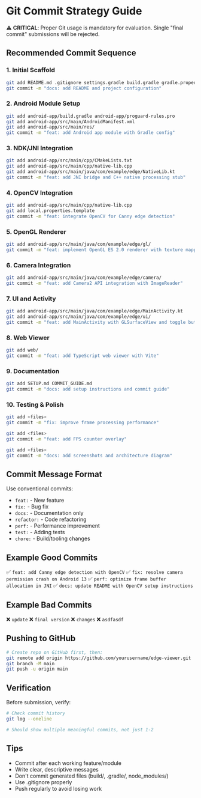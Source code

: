 # Git Commit Strategy Guide

⚠️ **CRITICAL**: Proper Git usage is mandatory for evaluation. Single "final commit" submissions will be rejected.

## Recommended Commit Sequence

### 1. Initial Scaffold
```bash
git add README.md .gitignore settings.gradle build.gradle gradle.properties
git commit -m "docs: add README and project configuration"
```

### 2. Android Module Setup
```bash
git add android-app/build.gradle android-app/proguard-rules.pro
git add android-app/src/main/AndroidManifest.xml
git add android-app/src/main/res/
git commit -m "feat: add Android app module with Gradle config"
```

### 3. NDK/JNI Integration
```bash
git add android-app/src/main/cpp/CMakeLists.txt
git add android-app/src/main/cpp/native-lib.cpp
git add android-app/src/main/java/com/example/edge/NativeLib.kt
git commit -m "feat: add JNI bridge and C++ native processing stub"
```

### 4. OpenCV Integration
```bash
git add android-app/src/main/cpp/native-lib.cpp
git add local.properties.template
git commit -m "feat: integrate OpenCV for Canny edge detection"
```

### 5. OpenGL Renderer
```bash
git add android-app/src/main/java/com/example/edge/gl/
git commit -m "feat: implement OpenGL ES 2.0 renderer with texture mapping"
```

### 6. Camera Integration
```bash
git add android-app/src/main/java/com/example/edge/camera/
git commit -m "feat: add Camera2 API integration with ImageReader"
```

### 7. UI and Activity
```bash
git add android-app/src/main/java/com/example/edge/MainActivity.kt
git add android-app/src/main/java/com/example/edge/ui/
git commit -m "feat: add MainActivity with GLSurfaceView and toggle button"
```

### 8. Web Viewer
```bash
git add web/
git commit -m "feat: add TypeScript web viewer with Vite"
```

### 9. Documentation
```bash
git add SETUP.md COMMIT_GUIDE.md
git commit -m "docs: add setup instructions and commit guide"
```

### 10. Testing & Polish
```bash
git add <files>
git commit -m "fix: improve frame processing performance"

git add <files>
git commit -m "feat: add FPS counter overlay"

git add <files>
git commit -m "docs: add screenshots and architecture diagram"
```

## Commit Message Format

Use conventional commits:

- `feat:` - New feature
- `fix:` - Bug fix
- `docs:` - Documentation only
- `refactor:` - Code refactoring
- `perf:` - Performance improvement
- `test:` - Adding tests
- `chore:` - Build/tooling changes

## Example Good Commits

✅ `feat: add Canny edge detection with OpenCV`
✅ `fix: resolve camera permission crash on Android 13`
✅ `perf: optimize frame buffer allocation in JNI`
✅ `docs: update README with OpenCV setup instructions`

## Example Bad Commits

❌ `update`
❌ `final version`
❌ `changes`
❌ `asdfasdf`

## Pushing to GitHub

```bash
# Create repo on GitHub first, then:
git remote add origin https://github.com/yourusername/edge-viewer.git
git branch -M main
git push -u origin main
```

## Verification

Before submission, verify:

```bash
# Check commit history
git log --oneline

# Should show multiple meaningful commits, not just 1-2
```

## Tips

- Commit after each working feature/module
- Write clear, descriptive messages
- Don't commit generated files (build/, .gradle/, node_modules/)
- Use .gitignore properly
- Push regularly to avoid losing work
